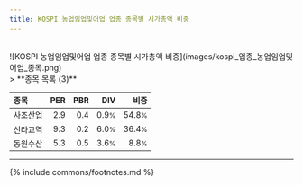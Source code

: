 ```yaml
---
title: KOSPI 농업임업및어업 업종 종목별 시가총액 비중
---
```

<br>
![KOSPI 농업임업및어업 업종 종목별 시가총액 비중](images/kospi_업종_농업임업및어업_종목.png)
<br>
> **종목 목록 (3)**<a id="list"></a>

| **종목** | **PER** | **PBR** | **DIV** | **비중** |
| :------- | ------: | ------: | ------: | -------: |
| 사조산업 | 2.9 | 0.4 | 0.9<small>%</small> | 54.8<small>%</small> |
| 신라교역 | 9.3 | 0.2 | 6.0<small>%</small> | 36.4<small>%</small> |
| 동원수산 | 5.3 | 0.5 | 3.6<small>%</small> | 8.8<small>%</small> |

---
{% include commons/footnotes.md %}